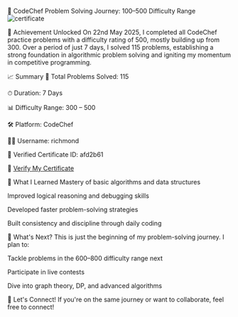 🚀 CodeChef Problem Solving Journey: 100–500 Difficulty Range
![certificate](https://github.com/user-attachments/assets/148baf7a-745d-4517-8f93-b738bb0f8936)


🏅 Achievement Unlocked
On 22nd May 2025, I completed all CodeChef practice problems with a difficulty rating of 500, mostly building up from 300. Over a period of just 7 days, I solved 115 problems, establishing a strong foundation in algorithmic problem solving and igniting my momentum in competitive programming.

📈 Summary
🔢 Total Problems Solved: 115

⏱ Duration: 7 Days

📊 Difficulty Range: 300 – 500

🛠 Platform: CodeChef

🧑‍💻 Username: richmond

📜 Verified Certificate ID: afd2b61

🔗 [Verify My Certificate](https://www.codechef.com/certificates/verify)

🧠 What I Learned
Mastery of basic algorithms and data structures

Improved logical reasoning and debugging skills

Developed faster problem-solving strategies

Built consistency and discipline through daily coding

🌱 What's Next?
This is just the beginning of my problem-solving journey. I plan to:

Tackle problems in the 600–800 difficulty range next

Participate in live contests

Dive into graph theory, DP, and advanced algorithms

🙌 Let's Connect!
If you're on the same journey or want to collaborate, feel free to connect!

